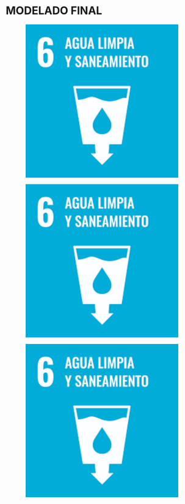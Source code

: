 # MODELADO FINAL
<p align="center">
  <img src="https://github.com/aquinoestoyxd/FD-Grupo2/blob/main/Im%C3%A1genes/ODS_6.png" alt="Imagen 1" width="400">
</p>
<p align="center">
  <img src="https://github.com/aquinoestoyxd/FD-Grupo2/blob/main/Im%C3%A1genes/ODS_6.png" alt="Imagen 1" width="400">
</p>
<p align="center">
  <img src="https://github.com/aquinoestoyxd/FD-Grupo2/blob/main/Im%C3%A1genes/ODS_6.png" alt="Imagen 1" width="400">
</p>
